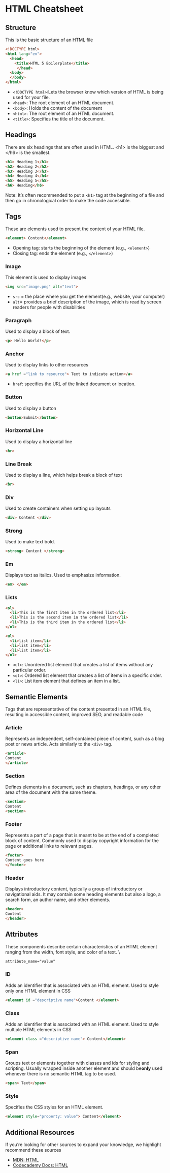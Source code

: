 # HTML Cheatsheet

## Structure

This is the basic structure of an HTML file  

```html
<!DOCTYPE html>
<html lang="en">
  <head>
    <title>HTML 5 Boilerplate</title>
     </head>
  <body>
  </body>
</html>
```

- `<!DOCTYPE html>`:Lets the browser know which version of HTML is being used for your file.
- `<head>`: The root element of an HTML document.
- `<body>`: Holds the content of the document
- `<html>`: The root element of an HTML document.
- `<title>`: Specifies the title of the document.

## Headings

There are six headings that are often used in HTML.  &lt;h1> is the biggest and &lt;/h6> is the smallest.

```html
<h1> Heading 1</h1>
<h2> Heading 2</h2>
<h3> Heading 3</h3>
<h4> Heading 4</h4>
<h5> Heading 5</h5>
<h6> Heading</h6>
```

Note: It’s often recommended to put a `<h1>` tag at the beginning of a file and then go in chronological order to make the code accessible.

## Tags

These are elements used to present the content of your HTML file.

```html
<element> Content</element> 
```

- Opening tag: starts the beginning of the element (e.g., `<element>`)
- Closing tag: ends the element (e.g., `</element>`)

### Image

This element is used to display images

```html
<img src="image.png" alt="text"> 
```

- `src` = the place where you get the element(e.g., website, your computer)
- `alt`= provides a brief description of the image, which is read by screen readers for people with disabilities

### Paragraph

Used to display a block of text.

```html
<p> Hello World!</p>
```

### Anchor

Used to display links to other resources  

```html
<a href ="link to resource"> Text to indicate action</a> 
```

- `href`: specifies the URL of the linked document or location.

### Button

Used to display a button

```html
<button>Submit</button>
```

### Horizontal Line

Used to display a horizontal line

```html
<hr>
```

### Line Break

Used to display a line, which helps break a block of text

```html
<br> 
```

### Div

Used to create containers when setting up layouts

```html
<div> Content </div>
```

### Strong

Used to make text bold.

```html
<strong> Content </strong>
```

### Em

Displays text as italics. Used to emphasize information.

```html
<em> </em>
```

### Lists

```html
<ol>
  <li>This is the first item in the ordered list</li>
  <li>This is the second item in the ordered list</li>
  <li>This is the third item in the ordered list</li>
</ol>

<ul>
  <li>list item</li>
  <li>list item</li>
  <li>list item</li>
</ul>
```

- `<ul>`: Unordered list element that creates a list of items without any particular order.
- `<ol>`: Ordered list element that creates a list of items in a specific order.
- `<li>`: List item element that defines an item in a list.

## Semantic Elements

Tags that are representative of the content presented in an HTML file, resulting in accessible content, improved SEO, and readable code

### Article

Represents an independent, self-contained piece of content, such as a blog post or news article. Acts similarly to the `<div>` tag.

```html
<article>
Content
</article>
```

### Section

Defines elements in a document, such as chapters, headings, or any other area of the document with the same theme.

```html
<section>
Content
<section>
```

### Footer

Represents a part of a page that is meant to be at the end of a completed block of content. Commonly used to display copyright information for the page or additional links to relevant pages.

```html
<footer>
Content goes here
</footer>
```

### Header

Displays introductory content, typically a group of introductory or navigational aids. It may contain some heading elements but also a logo, a search form, an author name, and other elements.

```html
<header>
Content
</header>
```

## Attributes

These components describe certain characteristics of an HTML element ranging from the width, font style, and color of a text.  \

```html
attribute_name="value"
```

### ID

Adds an identifier that is associated with an HTML element. Used to style only one HTML element in CSS  

```html
<element id ="descriptive name">Content </element>
```

### Class

Adds an identifier that is associated with an HTML element. Used to style multiple HTML elements in CSS

```html
<element class ="descriptive name"> Content</element>
```

### Span

Groups text or elements together with classes and ids for styling and scripting. Usually wrapped inside another element and should be**only** used whenever there is no semantic HTML tag to be used.

```html
<span> Text</span>
```

### Style

Specifies the CSS styles for an HTML element.

```html
<element style="property: value"> Content</element>
```

## Additional Resources

If you’re looking for other sources to expand your knowledge, we highlight recommend these sources

- [MDN: HTML](https://developer.mozilla.org/en-US/docs/Web/HTML)
- [Codecademy Docs: HTML](https://www.codecademy.com/resources/docs/html)
